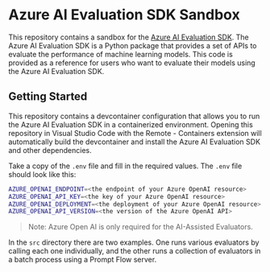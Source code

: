 # Azure AI Evaluation SDK Sandbox

This repository contains a sandbox for the [Azure AI Evaluation SDK](https://learn.microsoft.com/en-us/azure/ai-studio/how-to/develop/evaluate-sdk). The Azure AI Evaluation SDK is a Python package that provides a set of APIs to evaluate the performance of machine learning models. This code is provided as a reference for users who want to evaluate their models using the Azure AI Evaluation SDK.

## Getting Started

This repository contains a devcontainer configuration that allows you to run the Azure AI Evaluation SDK in a containerized environment. Opening this repository in Visual Studio Code with the Remote - Containers extension will automatically build the devcontainer and install the Azure AI Evaluation SDK and other dependencies.

Take a copy of the `.env` file and fill in the required values. The `.env` file should look like this:

```bash
AZURE_OPENAI_ENDPOINT=<the endpoint of your Azure OpenAI resource>
AZURE_OPENAI_API_KEY=<the key of your Azure OpenAI resource>
AZURE_OPENAI_DEPLOYMENT=<the deployment of your Azure OpenAI resource>
AZURE_OPENAI_API_VERSION=<the version of the Azure OpenAI API>
```

> Note: Azure Open AI is only required for the AI-Assisted Evaluators.

In the `src` directory there are two examples. One runs various evaluators by calling each one individually, and the other runs a collection of evaluators in a batch process using a Prompt Flow server.